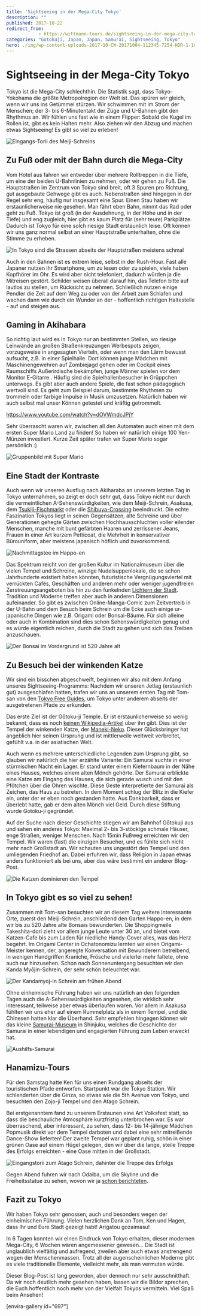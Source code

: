 ```yaml
---
title: 'Sightseeing in der Mega-City Tokyo'
description: ""
published: 2017-10-22
redirect_from: 
            - https://wittmann-tours.de/sightseeing-in-der-mega-city-tokyo/
categories: "Gotokuji, Japan, Japan, Samurai, Sightseeing, Tokyo"
hero: ./img/wp-content-uploads-2017-10-CW-20171004-112345-7254-HDR-1-1024x683.jpg
---
```

# Sightseeing in der Mega-City Tokyo

Tokyo ist die Mega-City schlechthin. Die Statistik sagt, dass Tokyo-Yokohama die größte Metropolregion der Welt ist. Das spüren wir gleich, wenn wir uns ins Getümmel stürzen. Wir schwimmen mit im Strom der Menschen; der 3- bis 6-Minutentakt der Züge und U-Bahnen gibt den Rhythmus an. Wir fühlen uns fast wie in einem Flipper: Sobald die Kugel im Rollen ist, gibt es kein Halten mehr. Also ziehen wir den Abzug und machen etwas Sightseeing! Es gibt so viel zu erleben!

![Eingangs-Torii des Meiji-Schreins](./img/wp-content-uploads-2017-10-CW-20171004-112345-7254-HDR-1-1024x683.jpg)

<!--more-->

## Zu Fuß oder mit der Bahn durch die Mega-City

Vom Hotel aus fahren wir entweder über mehrere Rolltreppen in die Tiefe, um eine der beiden U-Bahnlinien zu nehmen, oder wir gehen zu Fuß. Die Hauptstraßen im Zentrum von Tokyo sind breit, oft 3 Spuren pro Richtung, gut ausgebaute Gehwege gibt es auch. Nebenstraßen sind hingegen in der Regel sehr eng, häufig nur insgesamt eine Spur. Einen Stau haben wir erstaunlicherweise nie gesehen. Man fährt eben Bahn, nimmt das Rad oder geht zu Fuß. Tokyo ist groß (in der Ausdehnung, in der Höhe und in der Tiefe) und eng zugleich, hier gibt es kaum Platz für (sehr teure) Parkplätze. Dadurch ist Tokyo für eine solch riesige Stadt erstaunlich leise. Oft können wir uns ganz normal selbst an einer Hauptstraße unterhalten, ohne die Stimme zu erheben.

![In Tokyo sind die Strassen abseits der Hauptstraßen meistens schmal](./img/wp-content-uploads-2017-10-CW-20171004-104540-9206-2-1024x683.jpg)

Auch in den Bahnen ist es extrem leise, selbst in der Rush-Hour. Fast alle Japaner nutzen ihr Smartphone, um zu lesen oder zu spielen, viele haben Kopfhörer im Ohr. Es wird aber nicht telefoniert, dadurch würden ja die Mitreisen gestört. Schilder weisen überall darauf hin, das Telefon bitte auf lautlos zu stellen, um Rücksicht zu nehmen. Schließlich nutzen einige Pendler die Zeit auf dem Weg zu oder von der Arbeit zum Schlafen und wachen dann wie durch ein Wunder an der - hoffentlich richtigen Haltestelle - auf und steigen aus.

## Gaming in Akihabara

So richtig laut wird es in Tokyo nur an bestimmten Stellen, wo riesige Leinwände an großen Straßenkreuzungen Werbespots zeigen, vorzugsweise in angesagten Vierteln, oder wenn man den Lärm bewusst aufsucht, z.B. in einer Spielhalle. Dort können junge Mädchen mit Maschinengewehren auf Zombiejagd gehen oder im Cockpit eines Raumschiffs Außerirdische bekämpfen, junge Männer spielen vor dem Monitor E-Gitarre . Häufig sind die Spielhallenbesucher in Grüppchen unterwegs. Es gibt aber auch andere Spiele, die fast schon pädagogisch wertvoll sind. Es geht zum Beispiel darum, bestimmte Rhythmen zu trommeln oder farbige Impulse in Musik umzusetzen. Natürlich haben wir auch selbst mal unser Können getestet und kräftig getrommelt.

https://www.youtube.com/watch?v=dOVWmdcJPjY

Sehr überrascht waren wir, zwischen all den Automaten auch einen mit dem ersten Super Mario Land zu finden! So haben wir natürlich einige 100 Yen-Münzen investiert. Kurze Zeit später trafen wir Super Mario sogar persönlich :)

![Gruppenbild mit Super Mario](./img/wp-content-uploads-2017-10-CW-20171008-191213-9611-1-1024x683.jpg)

## Eine Stadt der Kontraste

Auch wenn wir unseren Ausflug nach Akiharaba an unserem letzten Tag in Tokyo unternahmen, so zeigt er doch sehr gut, dass Tokyo nicht nur durch die vermeintlichen A-Sehenswürdigkeiten, wie dem Meiji-Schrein, Asakusa, dem [Tsukiji-Fischmarkt](http://wittmann-tours.de/japan-kulinarisch-sushi-sashimi-und-tsukiji/) oder die [Shibuya-Crossing](https://www.youtube.com/watch?v=xIUmzEP4Q6I) beeindruckt. Die echte Faszination Tokyos liegt in seinen Gegensätzen, alte Schreine und über Generationen gehegte Gärten zwischen Hochhausschluchten voller eilender Menschen, manche mit bunt gefärbten Haaren und zerrissener Jeans, Frauen in einer Art kurzem Petticoat, die Mehrheit in konservativer Bürouniform, aber meistens japanisch höflich und zuvorkommend.

![Nachmittagstee im Happo-en](http://wittmann-tours.de/wp-content/uploads/2017/10/IMG_0733-1-1024x768.jpg)

Das Spektrum reicht von der großen Kultur im Nationalmuseum über die vielen Tempel und Schreine, winzige Nudelsuppenlokale, die so schon Jahrhunderte existiert haben könnten, futuristische Vergnügungsviertel mit verrückten Cafés, Geschäften und anderen mehr oder weniger jugendfreien Zerstreuungsangeboten bis hin zu den funkelnden [Lichtern der Stadt](http://wittmann-tours.de/tokyo-ein-lichtermeer/). Tradition und Moderne treffen aber auch in anderen Dimensionen aufeinander. So gibt es zwischen Online-Manga-Comic zum Zeitvertreib in der U-Bahn und dem Besuch beim Schrein um die Ecke auch einige ur-japanische Dingen wie z.B. Origami oder Bonsai-Bäume. Für sich alleine oder auch in Kombination sind dies schon Sehenswürdigkeiten genug und es würde eigentlich reichen, durch die Stadt zu gehen und sich das Treiben anzuschauen.

![Der Bonsai im Vordergrund ist 520 Jahre alt](http://wittmann-tours.de/wp-content/uploads/2017/10/CW-20171004-155612-7279-HDR-2-1024x683.jpg)

## Zu Besuch bei der winkenden Katze

Wir sind ein bisschen abgeschweift, beginnen wir also mit dem Anfang unseres Sightseeing-Programms: Nachdem wir unseren Jetlag (erstaunlich gut) ausgeschlafen hatten, trafen wir uns an unserem ersten Tag mit Tom-san von den [Tokyo Free Guides](http://www.tokyofreeguide.org/), um Tokyo unter anderem abseits der ausgetretenen Pfade zu erkunden.

Das erste Ziel ist der Gōtoku-ji Temple. Er ist erstaunlicherweise so wenig bekannt, dass es noch [keinen Wikipedia-Artikel](https://en.wikipedia.org/wiki/G%C5%8Dtoku-ji) über ihn gibt. Dies ist der Tempel der winkenden Katze, der [Maneki-Neko](https://de.wikipedia.org/wiki/Maneki-neko). Dieser Glücksbringer hat angeblich hier seinen Ursprung und ist mittlerweile weltweit verbreitet, gefühlt v.a. in der asiatischen Welt.

Auch wenn es mehrere unterschiedliche Legenden zum Ursprung gibt, so glauben wir natürlich die hier erzählte Variante: Ein Samurai suchte in einer stürmischen Nacht ein Lager. Er stand unter einem Kiefernbaum in der Nähe eines Hauses, welches einem alten Mönch gehörte. Der Samurai erblickte eine Katze am Eingang des Hauses, die sich gerade wusch und mit den Pfötchen über die Ohren wischte. Diese Geste interpretierte der Samurai als Zeichen, das Haus zu betreten. In dem Moment schlug der Blitz in die Kiefer ein, unter der er eben noch gestanden hatte. Aus Dankbarkeit, dass er überlebt hatte, gab er dem alten Mönch viel Geld. Durch diese Stiftung wurde Gotoku-ji gegründet.

Auf der Suche nach dieser Geschichte stiegen wir am Bahnhof Gōtokuji aus und sahen ein anderes Tokyo: Maximal 2- bis 3-stöckige schmale Häuser, enge Straßen, weniger Menschen. Nach 15min Fußweg erreichten wir den Tempel. Wir waren (fast) die einzigen Besucher, und es fühlte sich nicht mehr nach Großstadt an. Wir schauten uns ungestört den Tempel und den umliegenden Friedhof an. Dabei erfuhren wir, dass Religion in Japan etwas anders funktioniert als bei uns, aber das wäre bestimmt ein anderer Blog-Post.

![Die Katzen dominieren den Tempel](http://wittmann-tours.de/wp-content/uploads/2017/10/CW-20171004-101446-7237-1-683x1024.jpg)

## In Tokyo gibt es so viel zu sehen!

Zusammen mit Tom-san besuchten wir an diesem Tag weitere interessante Orte, zuerst den Meiji-Schrein, anschließend den Garten Happo-en, in dem wir bis zu 520 Jahre alte Bonsais bewunderten. Die Shoppingmeile Takeshita-dori zieht vor allem junge Leute unter 30 an, und bietet vom Katzen-Cafe bis zum Laden für niedliche Handy-Cover alles, was das Herz begehrt. Im Origami Center in Ochatonomizu lernten wir einen Origami-Meister kennen, der, angeregte Konversation mit Bewunderern betreibend, in wenigen Handgriffen Kraniche, Frösche und vielerlei mehr faltete, ohne auch nur hinzusehen. Schon nach Sonnenuntergang besuchten wir den Kanda Myōjin-Schrein, der sehr schön beleuchtet war.

![Der Kandamyoj-in Schrein am frühen Abend](http://wittmann-tours.de/wp-content/uploads/2017/10/CW-20171004-181411-7327-1-1024x683.jpg)

Ohne einheimische Führung haben wir uns natürlich an den folgenden Tagen auch die A-Sehenswürdigkeiten angesehen, die wirklich sehr interessant, teilweise aber etwas überlaufen waren. Vor allem in Asakusa fühlten wir uns eher auf einem Rummelplatz als in einem Tempel, und die Chinesen hatten klar die Überhand. Sehr empfehlen hingegen können wir das kleine [Samurai-Museum](http://www.samuraimuseum.jp/en/) in Shinjuku, welches die Geschichte der Samurai in einer lebendigen und engagierten Führung zum Leben erweckt hat.

![Aushilfs-Samurai](http://wittmann-tours.de/wp-content/uploads/2017/10/CW-20171008-170158-9580-1-1024x683.jpg)

## Hanamizu-Tours

Für den Samstag hatte Ken für uns einen Rundgang abseits der touristischen Pfade entworfen. Startpunkt war die Tokyo Station. Wir schlenderten über die Ginza, so etwas wie die 5th Avenue von Tokyo, und besuchten den Zojo-ji Tempel und den Atago Schrein.

Bei erstgenanntem fand zu unserem Erstaunen eine Art Volksfest statt, so dass die beschauliche Atmosphäre kurzfristig unterbrochen war. Es war überraschend, aber interessant, zu sehen, dass 12- bis 14-jährige Mädchen Popmusik direkt vor dem Tempel darboten und dabei eine sehr mitreißende Dance-Show lieferten! Der zweite Tempel war geplant ruhig, schön in einer grünen Oase auf einem Hügel gelegen, den wir über die lange, steile Treppe des Erfolgs erreichten - eine Oase mitten in der Großstadt.

![Eingangstorii zum Atago Schrein, dahinter die Treppe des Erfolgs](http://wittmann-tours.de/wp-content/uploads/2017/10/CW-20171007-164713-7576-1-1024x683.jpg)

Gegen Abend fuhren wir nach Odaiba, um die Skyline und die Freiheitsstatue zu sehen, wovon wir ja [schon berichteten](http://wittmann-tours.de/tokyo-ein-lichtermeer/).

## Fazit zu Tokyo

Wir haben Tokyo sehr genossen, auch und besonders wegen der einheimischen Führung. Vielen herzlichen Dank an Tom, Ken und Hagen, dass Ihr und Eure Stadt gezeigt habt! Arigatou gozaimasu!

In 6 Tagen konnten wir einen Eindruck von Tokyo erhalten, dieser modernen Mega-City, 6 Wochen wären angemessener gewesen... Die Stadt ist unglaublich vielfältig und aufregend, zweilen aber auch etwas anstrengend wegen der Menschenmassen. Trotz all der augenscheinlichen Moderne gibt es viele traditionelle Elemente, vielleicht mehr, als man vermuten würde.

Dieser Blog-Post ist lang geworden, aber dennoch nur sehr ausschnitthaft. Da wir noch deutlich mehr gesehen haben, lassen wir die Bilder sprechen, die Euch hoffentlich noch mehr von der Vielfalt Tokyos vermitteln. Viel Spaß beim Ansehen!

\[envira-gallery id="697"]

